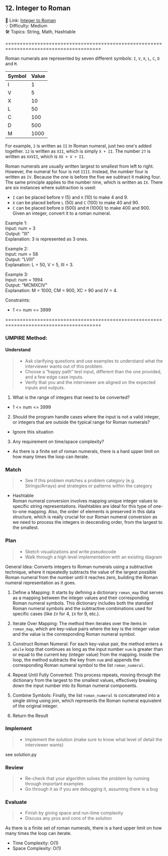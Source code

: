 ## 12. Integer to Roman
🔗  Link: [Integer to Roman](https://leetcode.com/problems/integer-to-roman/description/)<br>
💡 Difficulty: Medium<br>
🛠️ Topics: String, Math, Hashtable<br>

=======================================================================================<br>

Roman numerals are represented by seven different symbols: `I`, `V`, `X`, `L`, `C`, `D` and `M`.<br>

| Symbol | Value |
|--------|-------|
|   I    |   1   |
|   V    |   5   |
|   X    |   10  |
|   L    |   50  |
|   C    |  100  |
|   D    |  500  |
|   M    | 1000  |

For example, `2` is written as `II` in Roman numeral, just two one's added together. `12` is written as `XII`, which is simply `X + II`. The number `27` is written as `XXVII`, which is `XX + V + II`.

Roman numerals are usually written largest to smallest from left to right. However, the numeral for four is not `IIII`. Instead, the number four is written as `IV`. Because the one is before the five we subtract it making four. The same principle applies to the number nine, which is written as `IX`. There are six instances where subtraction is used:

- `I` can be placed before `V` (5) and `X` (10) to make 4 and 9. 
- `X` can be placed before `L` (50) and `C` (100) to make 40 and 90. 
- `C` can be placed before `D` (500) and `M` (1000) to make 400 and 900.
Given an integer, convert it to a roman numeral.


Example 1:<br>
Input: num = 3<br>
Output: "III"<br>
Explanation: 3 is represented as 3 ones.<br>

Example 2:<br>
Input: num = 58<br>
Output: "LVIII"<br>
Explanation: L = 50, V = 5, III = 3.<br>

Example 3:<br>
Input: num = 1994<br>
Output: "MCMXCIV"<br>
Explanation: M = 1000, CM = 900, XC = 90 and IV = 4.<br>

Constraints:<br>
- 1 <= num <= 3999<br>

=======================================================================================<br>
### UMPIRE Method:
#### Understand

> - Ask clarifying questions and use examples to understand what the interviewer wants out of this problem.
> - Choose a “happy path” test input, different than the one provided, and a few edge case inputs. 
> - Verify that you and the interviewer are aligned on the expected inputs and outputs.
1. What is the range of integers that need to be converted? 
- 1 <= num <= 3999
2. Should the program handle cases where the input is not a valid integer, or integers that are outside the typical range for Roman numerals?
- Ignore this situation 
3. Any requirement on time/space complexity?
- As there is a finite set of roman numerals, there is a hard upper limit on how many times the loop can iterate.


### Match
> - See if this problem matches a problem category (e.g. Strings/Arrays) and strategies or patterns within the category


- Hashtable <br>
Roman numeral conversion involves mapping unique integer values to specific string representations. Hashtables are ideal for this type of one-to-one mapping.
Also, the order of elements is preserved in this data structure, which is really crucial for our Roman numeral conversion as we need to process the integers in descending order, from the largest to the smallest.

### Plan
> - Sketch visualizations and write pseudocode
> - Walk through a high level implementation with an existing diagram

General Idea: Converts integers to Roman numerals using a subtractive technique, where it repeatedly subtracts the value of the largest possible Roman numeral from the number until it reaches zero, building the Roman numeral representation as it goes.<br>
1) Define a Mapping: It starts by defining a dictionary `roman_map` that serves as a mapping between the integer values and their corresponding Roman numeral symbols. This dictionary includes both the standard Roman numeral symbols and the subtractive combinations used for specific cases (like `IV` for 4, `IX` for 9, etc.).

2) Iterate Over Mapping: The method then iterates over the items in `roman_map`, which are key-value pairs where the key is the integer value and the value is the corresponding Roman numeral symbol.

3) Construct Roman Numeral: For each key-value pair, the method enters a `while` loop that continues as long as the input number `num` is greater than or equal to the current key (integer value) from the mapping. Inside the loop, the method subtracts the key from `num` and appends the corresponding Roman numeral symbol to the list `roman_numeral`.

4) Repeat Until Fully Converted: This process repeats, moving through the dictionary from the largest to the smallest values, effectively breaking down the input number into its Roman numeral components.

5) Combine Symbols: Finally, the list `roman_numeral` is concatenated into a single string using join, which represents the Roman numeral equivalent of the original integer.

6) Return the Result


### Implement
> - Implement the solution (make sure to know what level of detail the interviewer wants)

see solution.py

### Review
> - Re-check that your algorithm solves the problem by running through important examples
> - Go through it as if you are debugging it, assuming there is a bug
### Evaluate
> - Finish by giving space and run-time complexity
> - Discuss any pros and cons of the solution

As there is a finite set of roman numerals, there is a hard upper limit on how many times the loop can iterate.

- Time Complexity: O(1)
- Space Complexity: O(1)
